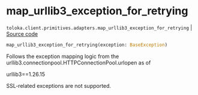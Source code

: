 # map_urllib3_exception_for_retrying
`toloka.client.primitives.adapters.map_urllib3_exception_for_retrying` | [Source code](https://github.com/Toloka/toloka-kit/blob/v1.2.3/src/client/primitives/adapters.py#L181)

```python
map_urllib3_exception_for_retrying(exception: BaseException)
```

Follows the exception mapping logic from the urllib3.connectionpool.HTTPConnectionPool.urlopen as of


urllib3==1.26.15

SSL-related exceptions are not supported.

